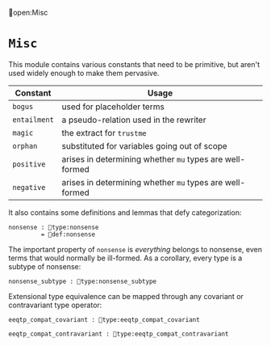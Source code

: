open:Misc
# `Misc`

This module contains various constants that need to be primitive, but aren't used
widely enough to make them pervasive.

| Constant       | Usage                                                    |
| -------------- | -------------------------------------------------------- |
| `bogus`        | used for placeholder terms                               |
| `entailment`   | a pseudo-relation used in the rewriter                   |
| `magic`        | the extract for `trustme`                                |
| `orphan`       | substituted for variables going out of scope             |
| `positive`     | arises in determining whether `mu` types are well-formed |
| `negative`     | arises in determining whether `mu` types are well-formed |


It also contains some definitions and lemmas that defy categorization:

    nonsense : type:nonsense
             = def:nonsense

The important property of `nonsense` is *everything* belongs to
nonsense, even terms that would normally be ill-formed.  As a
corollary, every type is a subtype of nonsense:

    nonsense_subtype : type:nonsense_subtype


Extensional type equivalence can be mapped through any covariant or
contravariant type operator:

    eeqtp_compat_covariant : type:eeqtp_compat_covariant

    eeqtp_compat_contravariant : type:eeqtp_compat_contravariant

